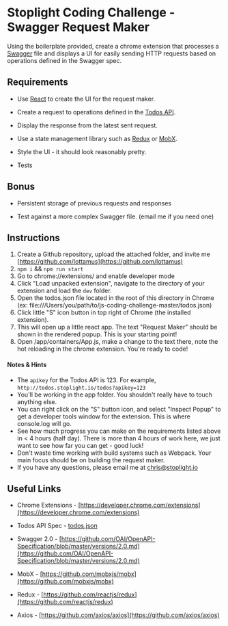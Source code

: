 # Stoplight Coding Challenge - Swagger Request Maker

Using the boilerplate provided, create a chrome extension that processes a [Swagger](https://github.com/OAI/OpenAPI-Specification/blob/master/versions/2.0.md) file and displays a UI for easily sending HTTP requests based on operations defined in the Swagger spec.

## Requirements

* Use [React](https://github.com/facebook/react) to create the UI for the request maker.

* Create a request to operations defined in the [Todos API](./todos.json).

* Display the response from the latest sent request.

* Use a state management library such as [Redux](https://github.com/reactjs/redux) or [MobX](https://github.com/mobxjs/mobx).

* Style the UI - it should look reasonably pretty.

* Tests

## Bonus

* Persistent storage of previous requests and responses

* Test against a more complex Swagger file. (email me if you need one)

## Instructions

1. Create a Github repository, upload the attached folder, and invite me [https://github.com/lottamus](https://github.com/lottamus)
2. `npm i` && `npm run start`
3. Go to chrome://extensions/ and enable developer mode
4. Click "Load unpacked extension", navigate to the directory of your extension and load the `dev` folder.
5. Open the todos.json file located in the root of this directory in Chrome (ex: file:///Users/you/path/to/js-coding-challenge-master/todos.json)
6. Click little "S" icon button in top right of Chrome (the installed extension).
7. This will open up a little react app. The text "Request Maker" should be shown in the rendered popup. This is your starting point!
8. Open /app/containers/App.js, make a change to the text there, note the hot reloading in the chrome extension. You're ready to code!

#### Notes & Hints

* The `apikey` for the Todos API is 123. For example, `http://todos.stoplight.io/todos?apikey=123`
* You'll be working in the app folder. You shouldn't really have to touch anything else.
* You can right click on the "S" button icon, and select "Inspect Popup" to get a developer tools window for the extension. This is where console.log will go.
* See how much progress you can make on the requirements listed above in < 4 hours (half day). There is more than 4 hours of work here, we just want to see how far you can get - good luck!
* Don't waste time working with build systems such as Webpack. Your main focus should be on building the request maker.
* If you have any questions, please email me at [chris@stoplight.io](mailto:chris@stoplight.io)

## Useful Links

* Chrome Extensions - [https://developer.chrome.com/extensions](https://developer.chrome.com/extensions)

* Todos API Spec - [todos.json](./todos.json)

* Swagger 2.0 - [https://github.com/OAI/OpenAPI-Specification/blob/master/versions/2.0.md](https://github.com/OAI/OpenAPI-Specification/blob/master/versions/2.0.md)

* MobX - [https://github.com/mobxjs/mobx](https://github.com/mobxjs/mobx)

* Redux - [https://github.com/reactjs/redux](https://github.com/reactjs/redux)

* Axios - [https://github.com/axios/axios](https://github.com/axios/axios)
